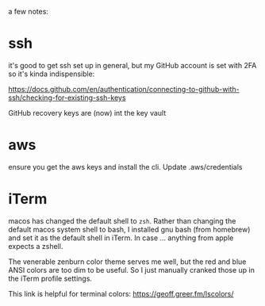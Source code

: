a few notes:

# ssh

it's good to get ssh set up in general, but my GitHub account is set with 2FA so it's kinda indispensible:

https://docs.github.com/en/authentication/connecting-to-github-with-ssh/checking-for-existing-ssh-keys

GitHub recovery keys are (now) int the key vault

# aws 

ensure you get the aws keys and install the cli. Update .aws/credentials

# iTerm

macos has changed the default shell to `zsh`. Rather than changing the default macos system shell to bash, I installed gnu bash (from homebrew) and set it as the default shell in iTerm. In case ... anything from apple expects a zshell.

The venerable zenburn color theme serves me well, but the red and blue ANSI colors are too dim to be useful. So I just manually cranked those up in the iTerm profile settings.

This link is helpful for terminal colors: <https://geoff.greer.fm/lscolors/>
